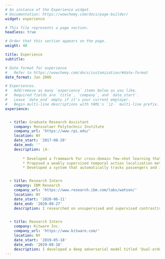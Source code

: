 ```yaml
---
# An instance of the Experience widget.
# Documentation: https://wowchemy.com/docs/page-builder/
widget: experience

# This file represents a page section.
headless: true

# Order that this section appears on the page.
weight: 40

title: Experience
subtitle:

# Date format for experience
#   Refer to https://wowchemy.com/docs/customization/#date-format
date_format: Jan 2006

# Experiences.
#   Add/remove as many `experience` items below as you like.
#   Required fields are `title`, `company`, and `date_start`.
#   Leave `date_end` empty if it's your current employer.
#   Begin multi-line descriptions with YAML's `|2-` multi-line prefix.
experience:


  - title: Graduate Research Assistant
    company: Rensselaer Polytechnic Institute
    company_url: 'https://www.rpi.edu/'
    location: NY
    date_start: '2017-08-20'
    date_end: ''
    description: |4-
        
        * Developed a framework for cross-domain few-shot learning that uses unlabeled images from novel dataset during meta-training.  
        * Proposed a weakly supervised temporal action localization method using metric learning that only requires video-level action instances as supervision during training. Also developed a deep learning model with _hybrid attention mechanism (HAMNet)_ for solving the issues of action completeness and background modeling in temporal action localization with weak supervision, outperforming SOTA methods by atleast 2.8%.
        * Developed a system that automatically tracks passengers and items, and detects unusual activities (baggage theft, left-behind items, etc.) at an airport security checkpoint (demo [video](https://drive.google.com/file/d/1KNUabcVEKMsFvQQ1u_NB5ZI6J9kRHuEe/view?usp=sharing)).


  - title: Research Intern
    company: IBM Research
    company_url: 'https://www.research.ibm.com/labs/watson/'
    location: NY
    date_start: '2020-06-11'
    date_end: '2020-08-27'
    description: I researched on unsupervised and supervised contrastive representation learning for transfer learning. Our study suggests that networks trained with contrastive loss is more transferable to a different domain than the networks trained with supervised cross-entropy loss. Proposed and analyzed joint objective of self-supervised contrastive loss with cross-entropy or supervised contrastive loss that leads to better transferability of these models over their standard-trained counterparts.

        
  - title: Research Intern
    company: Kitware Inc.
    company_url: 'https://www.kitware.com/'
    location: NY
    date_start: '2019-05-18'
    date_end: '2019-08-18'
    description: I developed a deep adversarial model titled 'Dual-order Attentive Generative Adversarial Network (DOA-GAN)' for image and video copy-move forgery detection and localization.
---
```

